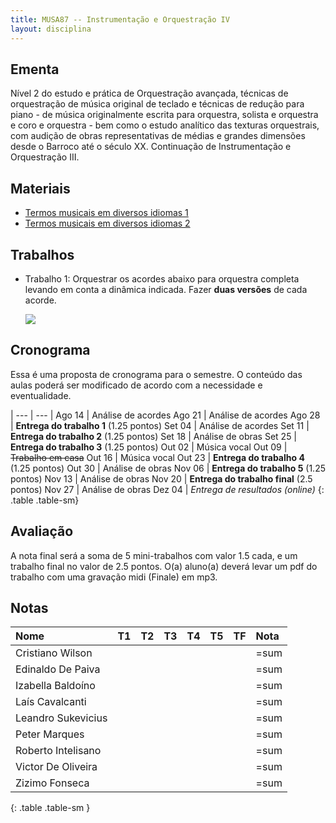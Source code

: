 ```yaml
---
title: MUSA87 -- Instrumentação e Orquestração IV
layout: disciplina
---
```


## Ementa

Nível 2 do estudo e prática de Orquestração avançada, técnicas de orquestração
de música original de teclado e técnicas de redução para piano - de música
originalmente escrita para orquestra, solista e orquestra e coro e orquestra -
bem como o estudo analítico das texturas orquestrais, com audição de obras
representativas de médias e grandes dimensões desde o Barroco até o século XX.
Continuação de Instrumentação e Orquestração III.

## Materiais

- [Termos musicais em diversos idiomas 1][20]
- [Termos musicais em diversos idiomas 2][21]


## Trabalhos

- Trabalho 1: Orquestrar os acordes abaixo para orquestra completa
levando em conta a dinâmica indicada. Fazer **duas versões** de cada acorde.

  ![](/trabalho-acordes.png)

<!--
- Trabalho 2: Orquestrar dois trechos da Sonata 26 de Beethoven: do *início até a letra A* e do *Allegro até a letra B*. [Partitura][3] e [Áudio][4].

- Trabalho 3: Orquestrar dois trechos do Noturno op. 48 no. 1 de Chopin: os primeiros 8 compassos e da indicação em vermelho *2a parte* (na última página) até o final. [Partitura][5] e [Áudio][6].

- Trabalho 4: Orquestrar os primeiros 8 compassos do _Menuet Antique_ de Ravel (até a barra dupla, 1a casa) usando a seguinte formação orquestral: 2 flautas, 1 piccolo, 2 oboés, 1 corne inglês, 2 clarinetes, 1 clarinete baixo, 2 fagotes, 1 contra-fagote, 4 trompas, 3 trompetes, timpanos, harpa, e cordas. [Partitura][7] e [Áudio][8].

- Trabalho 5: Orquestrar o seguinte trecho para piano. Levar em conta a textura original. [Partitura][9]. (não temos gravação)

- Trabalho Final: Orquestrar o início do Prelúdio no. 1 para violão de Villa-Lobos (até a palavra "FIM" em vermelho na terceira página). Lembre-se que o violão **soa uma oitava abaixo** do escrito. Assim como uma orquestração de música para piano, é importante adaptar o original para a sonoridade da orquestra fazendo o uso de dobramentos e mudanças de oitavas quando necessário, porém sem alterar a característica original da composição. A sua orquestração deverá complementar a forma e o gesto musical da composição original. [Partitura][10] e [Áudio][11].

-->

## Cronograma

Essa é uma proposta de cronograma para o semestre. O conteúdo das aulas
poderá ser modificado de acordo com a necessidade e eventualidade.

| --- | --- |
Ago 14 | Análise de acordes
Ago 21 | Análise de acordes
Ago 28 | **Entrega do trabalho 1** (1.25 pontos)
Set 04 | Análise de acordes
Set 11 | **Entrega do trabalho 2** (1.25 pontos)
Set 18 | Análise de obras
Set 25 | **Entrega do trabalho 3** (1.25 pontos)
Out 02 | Música vocal
Out 09 | <del>Trabalho em casa</del>
Out 16 | Música vocal
Out 23 | **Entrega do trabalho 4** (1.25 pontos)
Out 30 | Análise de obras
Nov 06 | **Entrega do trabalho 5** (1.25 pontos)
Nov 13 | Análise de obras
Nov 20 | **Entrega do trabalho final** (2.5 pontos)
Nov 27 | Análise de obras
Dez 04 | *Entrega de resultados (online)*
{: .table .table-sm}


## Avaliação

A nota final será a soma de 5 mini-trabalhos com valor 1.5 cada, e um
trabalho final no valor de 2.5 pontos. O(a) aluno(a) deverá levar um pdf
do trabalho com uma gravação midi (Finale) em mp3.


## Notas


| Nome               | T1 | T2 | T3 | T4 | T5 | TF | Nota |
|:-------------------|:---|:---|:---|:---|:---|:---|:-----|
| Cristiano Wilson   |    |    |    |    |    |    | =sum |
| Edinaldo De Paiva  |    |    |    |    |    |    | =sum |
| Izabella Baldoíno  |    |    |    |    |    |    | =sum |
| Laís Cavalcanti    |    |    |    |    |    |    | =sum |
| Leandro Sukevicius |    |    |    |    |    |    | =sum |
| Peter Marques      |    |    |    |    |    |    | =sum |
| Roberto Intelisano |    |    |    |    |    |    | =sum |
| Victor De Oliveira |    |    |    |    |    |    | =sum |
| Zizimo Fonseca     |    |    |    |    |    |    | =sum |
{: .table .table-sm }


[1]: https://www.dropbox.com/s/bw5ilcba4xlm103/Tchaikovsky%20Sinfonia%206%20-%20Trecho.pdf?dl=1
[2]: https://www.dropbox.com/s/zy9981088balrte/Tchaikovsky%20Symphony%206%20-%20Movement%204.mkv?dl=1
[3]: https://www.dropbox.com/s/behf8dl9mgo3hqo/Beethoven%20-%20Sonata%2026.pdf?dl=1
[4]: https://www.dropbox.com/s/wk74bgxze21jtl2/Beethoven%20-%20Sonata%2026.mp3?dl=1
[5]: https://www.dropbox.com/s/86i4pbibxpszcef/Chopin%20Noturno.pdf?dl=1
[6]: https://www.dropbox.com/s/lyfxdmyaz525ert/Chopin%20Noturno.mp3?dl=1
[7]: https://www.dropbox.com/s/z1tel6ep7108l39/Ravel%20Menuet%20Antique.pdf?dl=1
[8]: https://www.dropbox.com/s/335ycroed5lr8yq/Menuet%20Antique.m4a?dl=1
[9]: https://www.dropbox.com/s/zrrqe7kbrw33yx2/Trabalho%205.pdf?dl=1
[10]: https://www.dropbox.com/s/phrzbwkrwn00ptd/Villa-Lobos%20Preludio%201.pdf?dl=1
[11]: https://www.dropbox.com/s/ef57g844lh2wlkg/Villa-Lobos%20Preludio%201.mp3?dl=1

[20]: https://connect.issaquah.wednet.edu/high/ihs/staff/mr_longmans_orchestras/w/general_orchestra_information/2605/music-terms
[21]: https://web.library.yale.edu/cataloging/music/instname
